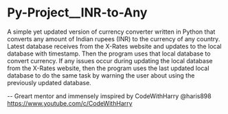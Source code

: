 # Py-Project__INR-to-Any
A simple yet updated version of currency converter written in Python that converts any amount of Indian rupees (INR) to the currency of any country. Latest database receives from the X-Rates website and updates to the local database with timestamp. Then the program uses that local database to convert currency. If any issues occur during updating the local database from the X-Rates website, then the program uses the last updated local database to do the same task by warning the user about using the previously updated database.

-- Greart mentor and immensely imspired by CodeWithHarry @haris898 https://www.youtube.com/c/CodeWithHarry
